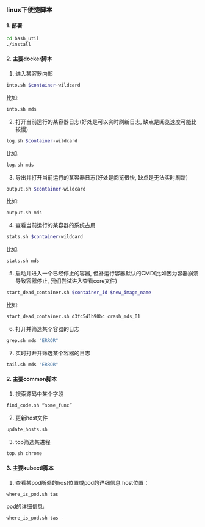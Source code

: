 ### linux下便捷脚本

#### 1. 部署

```bash
cd bash_util
./install
```

#### 2. 主要docker脚本

1. 进入某容器内部
```bash
into.sh $container-wildcard
```
比如:
```bash
into.sh mds
```
2. 打开当前运行的某容器日志(好处是可以实时刷新日志, 缺点是阅览速度可能比较慢)
```bash
log.sh $container-wildcard
```
比如:
```bash
log.sh mds
```
3. 导出并打开当前运行的某容器日志(好处是阅览很快, 缺点是无法实时刷新)
```bash
output.sh $container-wildcard
```
比如:
```bash
output.sh mds
```
4. 查看当前运行的某容器的系统占用
```bash
stats.sh $container-wildcard
```
比如:
```bash
stats.sh mds
```
5. 启动并进入一个已经停止的容器, 但补运行容器默认的CMD(比如因为容器崩溃导致容器停止, 我们尝试进入查看core文件)
```bash
start_dead_container.sh $container_id $new_image_name
```
比如:
```bash
start_dead_container.sh d3fc541b90bc crash_mds_01
```

6. 打开并筛选某个容器的日志
```bash
grep.sh mds "ERROR"
```

7. 实时打开并筛选某个容器的日志
```bash
tail.sh mds "ERROR"
```
####  2. 主要common脚本
1. 搜索源码中某个字段
```bash
find_code.sh “some_func”
```
2. 更新host文件
```bash
update_hosts.sh
```
3. top筛选某进程
```bash
top.sh chrome
```

#### 3. 主要kubectl脚本
1. 查看某pod所处的host位置或pod的详细信息
host位置：
```bash
where_is_pod.sh tas
```
pod的详细信息:
```bash
where_is_pod.sh tas -
```